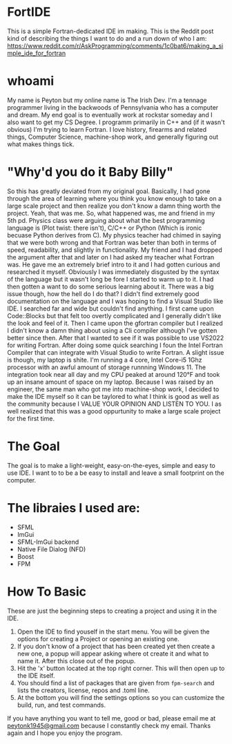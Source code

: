 # FortIDE
This is a simple Fortran-dedicated IDE im making. This is the Reddit post kind of describing the things I want to do and a run down of who I am: https://www.reddit.com/r/AskProgramming/comments/1c0bat6/making_a_simple_ide_for_fortran

# whoami

  My name is Peyton but my online name is The Irish Dev. I'm a tennage programmer living in the backwoods of Pennsylvania who has a computer and dream. My end goal is to eventually work at rockstar someday and I also want to get my CS Degree. I programm primarily in C++ and (if it wasn't obvious) I'm trying to learn Fortran. I love history, firearms and related things, Computer Science, machine-shop work, and generally figuring out what makes things tick.

# "Why'd you do it Baby Billy"
  So this has greatly deviated from my original goal. Basically, I had gone through the area of learning where you think you know enough to take on a large scale project and then realize you don't know a damn thing worth the project. Yeah, that was me. So, what happened was, me and friend in my 5th pd. Physics class were arguing about what the best programming language is (Plot twist: there isn't), C/C++ or Python (Which is ironic becuase Python derives from C). My physics teacher had chimed in saying that we were both wrong and that Fortran was beter than both in terms of speed, readability, and slightly in functionality. My friend and I had dropped the argument after that and later on I had asked my teacher what Fortran was. He gave me an extremely brief intro to it and I had gotten curious and researched it myself. Obviously I was immediately disgusted by the syntax of the language but it wasn't long be fore I started to warm up to it.
  I had then gotten a want to do some serious learning about it. There was a big issue though, how the hell do I do that? I didn't find extremely good documentation on the language and I was hoping to find a Visual Studio like IDE. I searched far and wide but couldn't find anything. I first came upon Code::Blocks but that felt too overtly complicated and I generally didn't like the look and feel of it. 
    Then I came upon the gfortran compiler but I realized I didn't know a damn thing about using a Cli compiler although I've gotten better since then. After that I wanted to see if it was possible to use VS2022 for writing Fortran. After doing some quick searching I foun the Intel Fortran Compiler that can integrate with Visual Studio to write Fortran. A slight issue is though, my laptop is shite. I'm running a 4 core, Intel Core-i5 1Ghz processor with an awful amount of storage runnning Windows 11. The integration took near all day and my CPU peaked at around 120°F and took up an insane amount of space on my laptop.
    Because I was raised by an engineer, the same man who got me into machine-shop work, I decided to make the IDE myself so it can be taylored to what I think is good as well as the community because I VALUE YOUR OPINION AND LISTEN TO YOU. I as well realized that this was a good oppurtunity to make a large scale project for the first time.

# The Goal
The goal is to make a light-weight, easy-on-the-eyes, simple and easy to use IDE. I want to to be a be easy to install and leave a small footprint on the computer.

# The libraies I used are:
* SFML
* ImGui
* SFML-ImGui backend
* Native File Dialog (NFD)
* Boost
* FPM

# How To Basic
These are just the beginning steps to creating a project and using it in the IDE.

1. Open the IDE to find youself in the start menu. You will be given the options for creating a Project or opening an existing one.
2. If you don't know of a project that has been created yet then create a new one, a popup will appear asking where ot create it and what to name it. After this close out of the popup.
3. Hit the 'x' button located at the top right corner. This will then open up to the IDE itself.
4. You should find a list of packages that are given from ```fpm-search``` and lists the creators, license, repos and .toml line.
5. At the bottom you will find the settings options so you can customize the build, run, and test commands.

If you have anything you want to tell me, good or bad, please email me at peytonk1945@gmail.com because I constantly check my email. Thanks again and I hope you enjoy the program.
